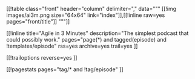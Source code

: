 [[!table class="front" header="column" delimiter="," data="""
[[!img images/ai3m.png size="64x64" link="index"]],[[!inline raw=yes pages="front/title"]]
"""]]

[[!inline
title="Agile in 3 Minutes"
description="The simplest podcast that could possibly work."
pages="page(*) and tagged(episode) and !templates/episode"
rss=yes
archive=yes
trail=yes
]]

[[!trailoptions
reverse=yes
]]

[[!pagestats
pages="tag/* and !tag/episode"
]]
